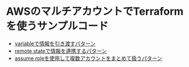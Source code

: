 # AWSのマルチアカウントでTerraformを使うサンプルコード

- [variableで情報を引き渡すパターン](./terraform/variables/)
- [remote stateで情報を連携するパターン](./terraform/remote-state/)
- [assume roleを使用して複数アカウントをまとめて扱うパターン](./terraform/assume-role/)
